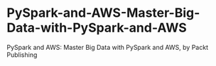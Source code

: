 


# PySpark-and-AWS-Master-Big-Data-with-PySpark-and-AWS
PySpark and AWS: Master Big Data with PySpark and AWS, by Packt Publishing
